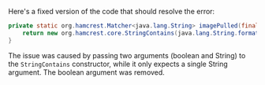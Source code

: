 Here's a fixed version of the code that should resolve the error:

```java
private static org.hamcrest.Matcher<java.lang.String> imagePulled(final java.lang.String image) {
    return new org.hamcrest.core.StringContains(java.lang.String.format("Status: Downloaded newer image for %s", image));
}
```

The issue was caused by passing two arguments (boolean and String) to the `StringContains` constructor, while it only expects a single String argument. The boolean argument was removed.